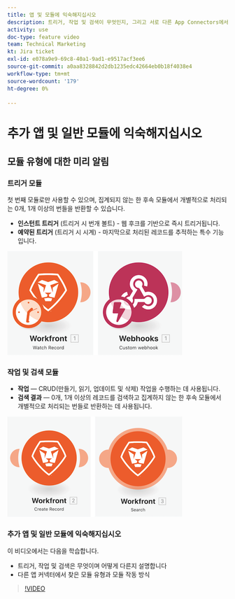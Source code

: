```yaml
---
title: 앱 및 모듈에 익숙해지십시오
description: 트리거, 작업 및 검색이 무엇인지, 그리고 서로 다른 App Connectors에서 발견되는 모듈 유형이 [!DNL Adobe Workfront Fusion].
activity: use
doc-type: feature video
team: Technical Marketing
kt: Jira ticket
exl-id: e078a9e9-69c8-40a1-9ad1-e9517acf3ee6
source-git-commit: a0aa8328842d2db1235edc42664eb0b18f4038e4
workflow-type: tm+mt
source-wordcount: '179'
ht-degree: 0%

---
```


# 추가 앱 및 일반 모듈에 익숙해지십시오

## 모듈 유형에 대한 미리 알림

### 트리거 모듈

첫 번째 모듈로만 사용할 수 있으며, 집계되지 않는 한 후속 모듈에서 개별적으로 처리되는 0개, 1개 이상의 번들을 반환할 수 있습니다.

* **인스턴트 트리거** (트리거 시 번개 볼트) - 웹 후크를 기반으로 즉시 트리거됩니다.
* **예약된 트리거** (트리거 시 시계) - 마지막으로 처리된 레코드를 추적하는 특수 기능입니다.

![트리거 모듈 이미지](assets/beyond-basic-modules-1.png)

### 작업 및 검색 모듈

* **작업** — CRUD(만들기, 읽기, 업데이트 및 삭제) 작업을 수행하는 데 사용됩니다.
* **검색 결과** — 0개, 1개 이상의 레코드를 검색하고 집계하지 않는 한 후속 모듈에서 개별적으로 처리되는 번들로 반환하는 데 사용됩니다.

![작업 및 검색 모듈 이미지](assets/beyond-basic-modules-2.png)

### 추가 앱 및 일반 모듈에 익숙해지십시오

이 비디오에서는 다음을 학습합니다.

* 트리거, 작업 및 검색은 무엇이며 어떻게 다른지 설명합니다
* 다른 앱 커넥터에서 찾은 모듈 유형과 모듈 작동 방식

>[!VIDEO](https://video.tv.adobe.com/v/335287/?quality=12)
